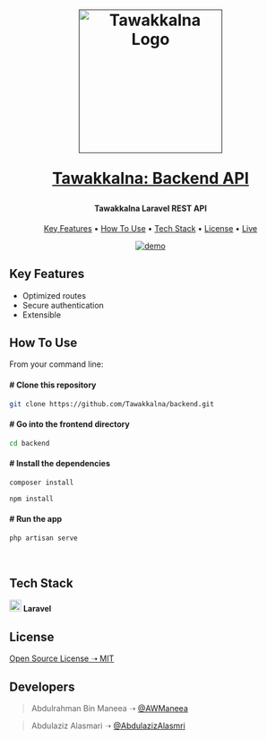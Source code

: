<h1 align="center">
<a href=""><img src="https://raw.githubusercontent.com/Tawakkalna/react-native/main/TawakklnaA/assets/logo.png" alt="Tawakkalna Logo" width="256"/></a>
</br>

<a href="#">Tawakkalna: Backend API</a>

</h1>
<h4 align="center">Tawakkalna Laravel REST API</h4>

<p align="center">
  <a href="#key-features">Key Features</a> •
  <a href="#how-to-use">How To Use</a> •
  <a href="#tech-stack">Tech Stack</a> •
  <a href="#license">License</a> •
  <a href="">Live</a>
</p>

<p align="center">
  <a href=""><img src="https://i.stack.imgur.com/y9DpT.jpg" alt="demo"/></a>
</p>

<div id="key-features">

## Key Features

- Optimized routes
- Secure authentication
- Extensible

</div>

<div id="how-to-use">

## How To Use

From your command line:

#### # Clone this repository

```bash
git clone https://github.com/Tawakkalna/backend.git
```

#### # Go into the frontend directory

```bash
cd backend
```

#### # Install the dependencies

```bash
composer install
```
    
```bash
npm install
```

#### # Run the app

```bash
php artisan serve
```

</div>

<br/>

<div id="tech-stack">

## Tech Stack

<a href="https://laravel.com/" title="Laravel"><img src="https://github.com/get-icon/geticon/raw/master/icons/laravel.svg" alt="Laravel" width="21px" height="21px"></a> <strong>Laravel</strong>

</div>

<div id="license">

## License

[Open Source License ➝ MIT](https://github.com/Tawakkalna/react-native/blob/main/LICENSE.md)

</div>

## Developers


> Abdulrahman Bin Maneea ➝ [@AWManeea](https://github.com/AWManeea)

> Abdulaziz Alasmari ➝ [@AbdulazizAlasmri](https://github.com/AbdulazizAlasmri)

</div>
